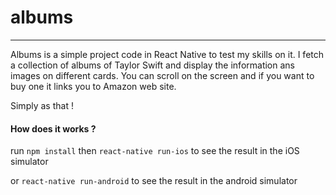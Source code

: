 # albums #
---
Albums is a simple project code in React Native to test my skills on it.
I fetch a collection of albums of Taylor Swift and display the information ans images on different cards. You can scroll on the screen and if you want to buy one it links you to Amazon web site.

Simply as that !

#### How does it works ? ###
run ``npm install``
then 
``react-native run-ios``
to see the result in the iOS simulator

or 
``react-native run-android``
to see the result in the android simulator
